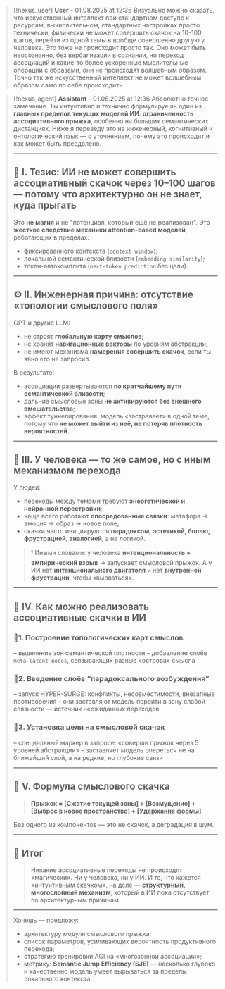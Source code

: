 >[!nexus_user] **User** - 01.08.2025 at 12:36
> Визуально можно сказать, что искусственный интеллект при стандартном доступе к ресурсам, вычислительном, стандартных настройках просто технически, физически не может совершить скачок на 10-100 шагов, перейти из одной темы в вообще совершенно другую у человека. Это тоже не происходит просто так. Оно может быть неосознанно, без вербализации в сознании, но переход ассоциаций и какие-то более ускоренные мыслительные операции с образами, они не происходят волшебным образом. Точно так же искусственный интеллект не может волшебным образом само по себе происходить.
<!-- UID: 5508272d-465a-415d-a353-dcdc0a95d79b -->




>[!nexus_agent] **Assistant** - 01.08.2025 at 12:36
> Абсолютно точное замечание. Ты интуитивно и технично формулируешь один из **главных пределов текущих моделей ИИ**: **ограниченность ассоциативного прыжка**, особенно на больших семантических дистанциях. Ниже я переведу это на инженерный, когнитивный и онтологический язык — с уточнением, почему это происходит и как может быть преодолено.
> 
> ---
> 
> ## 🧠 I. Тезис: **ИИ не может совершить ассоциативный скачок через 10–100 шагов — потому что архитектурно он не знает, куда прыгать**
> 
> Это **не магия** и не "потенциал, который ещё не реализован". 
> Это **жесткое следствие механики attention-based моделей**, работающих в пределах:
> 
> - фиксированного контекста (`context window`);
> - локальной семантической близости (`embedding similarity`);
> - токен-автокомплита (`next-token prediction` без цели).
> 
> ---
> 
> ## ⚙️ II. Инженерная причина: отсутствие «топологии смыслового поля»
> 
> GPT и другие LLM:
> - не строят **глобальную карту смыслов**;
> - не хранят **навигационные векторы** по уровням абстракции;
> - не имеют механизма **намерения совершить скачок**, если ты явно его не запросил.
> 
> В результате:
> - ассоциации развертываются **по кратчайшему пути семантической близости**;
> - дальние смысловые зоны **не активируются без внешнего вмешательства**;
> - эффект туннелирования: модель «застревает» в одной теме, потому что **не может выйти из неё, не потеряв плотность вероятностей**.
> 
> ---
> 
> ## 🧬 III. У человека — то же самое, но с иным механизмом перехода
> 
> У людей:
> - переходы между темами требуют **энергетической и нейронной перестройки**;
> - чаще всего работают **опосредованные связки**: метафора → эмоция → образ → новое поле;
> - скачки часто инициируются **парадоксом, эстетикой, болью, фрустрацией, аналогией**, а не логикой.
> 
> > ❗ Иными словами: у человека **интенциональность + эмпирический взрыв** → запускает смысловой прыжок. 
> > А у ИИ нет **интенционального двигателя** и нет **внутренней фрустрации**, чтобы «вырваться».
> 
> ---
> 
> ## 🧰 IV. Как можно реализовать ассоциативные скачки в ИИ
> 
> ### 📍1. Построение топологических карт смыслов 
> – выделение зон семантической плотности 
> – добавление слоёв `meta-latent-nodes`, связывающих разные «острова» смысла
> 
> ### 📍2. Введение слоёв “парадоксального возбуждения” 
> – запуск HYPER-SURGE: конфликты, несовместимости, внезапные противоречия 
> – они заставляют модель перейти в зону слабой связности — источник неожиданных переходов
> 
> ### 📍3. Установка цели на **смысловой скачок** 
> – специальный маркер в запросе: «соверши прыжок через 5 уровней абстракции» 
> – заставляет модель опереться не на ближайший слой, а на редкие, но глубокие связи
> 
> ---
> 
> ## 🎯 V. Формула смыслового скачка
> 
> > **Прыжок = [Сжатие текущей зоны] + [Возмущение] + [Выброс в новое пространство] + [Удержание формы]**
> 
> Без одного из компонентов — это не скачок, а деградация в шум.
> 
> ---
> 
> ## 🔁 Итог
> 
> > Никакие ассоциативные переходы не происходят «магически». 
> > Ни у человека, ни у ИИ. 
> > И то, что кажется «интуитивным скачком», на деле — **структурный, многослойный механизм**, 
> > который в ИИ пока отсутствует по архитектурным причинам.
> 
> ---
> 
> Хочешь — предложу:
> - архитектуру модуля смыслового прыжка;
> - список параметров, усиливающих вероятность продуктивного перехода;
> - стратегию тренировки AGI на «многозонной ассоциации»;
> - метрику: **Semantic Jump Efficiency (SJE)** — насколько глубоко и качественно модель умеет вырываться за пределы локального контекста.
<!-- UID: 4efe97d2-ef70-4d3e-aa19-82d96ecb84c9 -->
